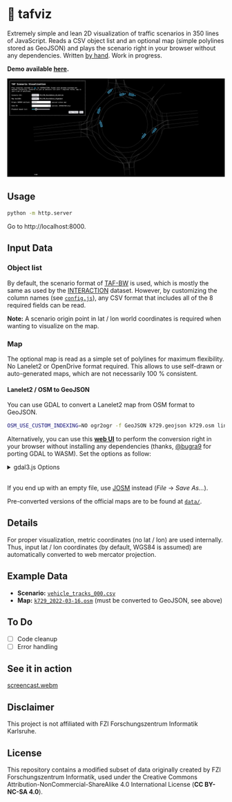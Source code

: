 # 🚙 tafviz

Extremely simple and lean 2D visualization of traffic scenarios in 350 lines of JavaScript. Reads a CSV object list and an optional map (simple polylines stored as GeoJSON) and plays the scenario right in your browser without any dependencies. Written [by hand](https://muetsch.io/statement-about-generative-ai.html). Work in progress.

**Demo available [here](https://apps.muetsch.io/tafviz).**

<img src="assets/screenshot_2.png">

## Usage
```bash
python -m http.server
```

Go to http://localhost:8000.

## Input Data
### Object list
By default, the scenario format of [TAF-BW](https://github.com/fzi-forschungszentrum-informatik/test-area-autonomous-driving-dataset/) is used, which is mostly the same as used by the [INTERACTION](https://interaction-dataset.com/) dataset. However, by customizing the column names (see [`config.js`](src/config.js)), any CSV format that includes all of the 8 required fields can be read.

**Note:** A scenario origin point in lat / lon world coordinates is required when wanting to visualize on the map.

### Map
The optional map is read as a simple set of polylines for maximum flexibility. No Lanelet2 or OpenDrive format required. This allows to use self-drawn or auto-generated maps, which are not necessarily 100 % consistent.

#### Lanelet2 / OSM to GeoJSON
You can use GDAL to convert a Lanelet2 map from OSM format to GeoJSON.

```bash
OSM_USE_CUSTOM_INDEXING=NO ogr2ogr -f GeoJSON k729.geojson k729.osm lines
```

Alternatively, you can use this **[web UI](https://gdal3.js.org/)** to perform the conversion right in your browser without installing any dependencies (thanks, [@bugra9](https://github.com/bugra9) for porting GDAL to WASM). Set the options as follow:

<details>
<summary>gdal3.js Options</summary>
<img src="assets/screenshot_ogr2ogr.png" height="500px">
</details>
<br>

If you end up with an empty file, use [JOSM](https://josm.openstreetmap.de/wiki/Download) instead (_File_ -> _Save As..._).

Pre-converted versions of the official maps are to be found at [`data/`](data).

## Details
For proper visualization, metric coordinates (no lat / lon) are used internally. Thus, input lat / lon coordinates (by default, WGS84 is assumed) are automatically converted to web mercator projection.

## Example Data
* **Scenario:** [`vehicle_tracks_000.csv`](https://github.com/fzi-forschungszentrum-informatik/test-area-autonomous-driving-dataset/blob/master/datasets/recorded_trackfiles/k729_2022-03-16/vehicle_tracks_000.csv)
* **Map:** [`k729_2022-03-16.osm`](https://github.com/fzi-forschungszentrum-informatik/test-area-autonomous-driving-dataset/blob/master/datasets/maps/k729_2022-03-16.osm) (must be converted to GeoJSON, see above)

## To Do
* [ ] Code cleanup
* [ ] Error handling

## See it in action
[screencast.webm](https://github.com/user-attachments/assets/cf6de57b-01fc-49cb-aa3b-cc9ed425d94c)

## Disclaimer
This project is not affiliated with FZI Forschungszentrum Informatik Karlsruhe.

## License 
This repository contains a modified subset of data originally created by FZI Forschungszentrum Informatik, used under the Creative Commons Attribution-NonCommercial-ShareAlike 4.0 International License (**CC BY-NC-SA 4.0**).
